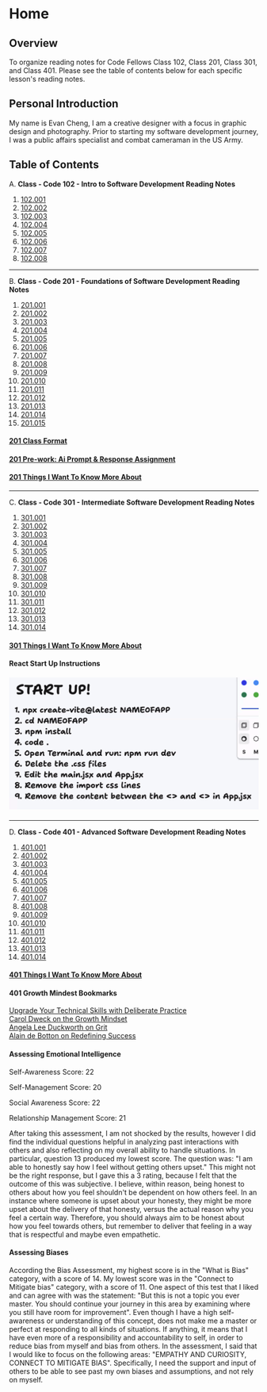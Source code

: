 # **Home**

## Overview

To organize reading notes for Code Fellows Class 102, Class 201, Class 301, and Class 401. Please see the table of contents below for each specific lesson's reading notes.

## Personal Introduction

My name is Evan Cheng, I am a creative designer with a focus in graphic design and photography. Prior to starting my software development journey, I was a public affairs specialist and combat cameraman in the US Army.

## Table of Contents

A.  **Class - Code 102 - Intro to Software Development Reading Notes**

1. [102.001](./code-102/code-102-class-001.md)
2. [102.002](./code-102/code-102-class-002.md)
3. [102.003](./code-102/code-102-class-003.md)
4. [102.004](./code-102/code-102-class-004.md)
5. [102.005](./code-102/code-102-class-005.md)
6. [102.006](./code-102/code-102-class-006.md)
7. [102.007](./code-102/code-102-class-007.md)
8. [102.008](./code-102/code-102-class-008.md)

---

B. **Class - Code 201 - Foundations of Software Development Reading Notes**

1. [201.001](./code-201/code-201-class-001.md)
2. [201.002](./code-201/code-201-class-002.md)
3. [201.003](./code-201/code-201-class-003.md)
4. [201.004](./code-201/code-201-class-004.md)
5. [201.005](./code-201/code-201-class-005.md)
6. [201.006](./code-201/code-201-class-006.md)
7. [201.007](./code-201/code-201-class-007.md)
8. [201.008](./code-201/code-201-class-008.md)  
1. [201.009](./code-201/code-201-class-009.md)
2. [201.010](./code-201/code-201-class-0010.md)
3. [201.011](./code-201/code-201-class-0011.md)
4. [201.012](./code-201/code-201-class-0012.md)
5. [201.013](./code-201/code-201-class-0013.md)
6. [201.014](./code-201/code-201-class-0014.md)
7. [201.015](./code-201/code-201-class-0015.md)  

#### [201 Class Format](./code-201/code-201-class-format.md)

#### [201 Pre-work: Ai Prompt & Response Assignment](./code-201/prompt-engineering.md)  

#### [201 Things I Want To Know More About](./code-201/things-i-want-to-know-more-about.md)  

---

C. **Class - Code 301 - Intermediate Software Development Reading Notes**  

1. [301.001](./code-301/code-301-class-001.md)
2. [301.002](./code-301/code-301-class-002.md)
3. [301.003](./code-301/code-301-class-003.md)
4. [301.004](./code-301/code-301-class-004.md)
5. [301.005](./code-301/code-301-class-005.md)
6. [301.006](./code-301/code-301-class-006.md)
7. [301.007](./code-301/code-301-class-007.md)
8. [301.008](./code-301/code-301-class-008.md)
9. [301.009](./code-301/code-301-class-009.md)  
10. [301.010](./code-301/code-301-class-0010.md)
11. [301.011](./code-301/code-301-class-0011.md)
12. [301.012](./code-301/code-301-class-012.md)
13. [301.013](./code-301/code-301-class-013.md)
14. [301.014](./code-301/code-301-class-014.md)

#### [301 Things I Want To Know More About](./code-301/things-i-want-to-know-more-about.md)

#### React Start Up Instructions

#### ![React Start Up](images/ReactStartup.png)

---

D. **Class - Code 401 - Advanced Software Development Reading Notes**

1. [401.001](./code-401/code-401-class-001.md)
2. [401.002](./code-401/code-401-class-002.md)
3. [401.003](./code-401/code-401-class-003.md)
4. [401.004](./code-401/code-401-class-004.md)
5. [401.005](./code-401/code-401-class-005.md)
6. [401.006](./code-401/code-401-class-006.md)
7. [401.007](./code-401/code-401-class-007.md)
8. [401.008](./code-401/code-401-class-008.md)
9. [401.009](./code-401/code-401-class-009.md)  
10. [401.010](./code-401/code-401-class-0010.md)
11. [401.011](./code-401/code-401-class-0011.md)
12. [401.012](./code-401/code-401-class-012.md)
13. [401.013](./code-401/code-401-class-013.md)
14. [401.014](./code-401/code-401-class-014.md)

#### [401 Things I Want To Know More About](./code-401/things-i-want-to-know-more-about.md)

#### 401 Growth Mindest Bookmarks

[Upgrade Your Technical Skills with Deliberate Practice](https://web.archive.org/web/20160616225417/http://www.happybearsoftware.com/upgrade-your-technical-skills-with-deliberate-practice)  
[Carol Dweck on the Growth Mindset](https://www.ted.com/talks/carol_dweck_the_power_of_believing_that_you_can_improve?language=en)  
[Angela Lee Duckworth on Grit](https://www.ted.com/talks/angela_lee_duckworth_grit_the_power_of_passion_and_perseverance)  
[Alain de Botton on Redefining Success](https://www.ted.com/talks/alain_de_botton_a_kinder_gentler_philosophy_of_success)  
  
#### Assessing Emotional Intelligence  
Self-Awareness Score: 22  

Self-Management Score: 20  

Social Awareness Score: 22  

Relationship Management Score: 21

After taking this assessment, I am not shocked by the results, however I did find the individual questions helpful in analyzing past interactions with others and also reflecting on my overall ability to handle situations. In particular, question 13 produced my lowest score. The question was: "I am able to honestly say how I feel without getting others upset." This might not be the right response, but I gave this a 3 rating, because I felt that the outcome of this was subjective. I believe, within reason, being honest to others about how you feel shouldn't be dependent on how others feel. In an instance where someone is upset about your honesty, they might be more upset about the delivery of that honesty, versus the actual reason why you feel a certain way. Therefore, you should always aim to be honest about how you feel towards others, but remember to deliver that feeling in a way that is respectful and maybe even empathetic. 


#### Assessing Biases
According the Bias Assessment, my highest score is in the "What is Bias" category, with a score of 14. My lowest score was in the "Connect to Mitigate bias" category, with a score of 11. One aspect of this test that I liked and can agree with was the statement: "But this is not a topic you ever master. You should continue your journey in this area by examining where you still have room for improvement". Even though I have a high self-awareness or understanding of this concept, does not make me a master or perfect at responding to all kinds of situations. If anything, it  means that I have even more of a responsibility and accountability to self, in order to reduce bias from myself and bias from others. In the assessment, I said that I would like to focus on the following areas:  "EMPATHY AND CURIOSITY, CONNECT TO MITIGATE BIAS". Specifically, I need the support and input of others to be able to see past my own biases and assumptions, and not rely on myself.
